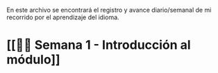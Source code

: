 En este archivo se encontrará el registro y avance diario/semanal de mi recorrido por el aprendizaje del idioma.

# [[☝🏽 Semana 1 - Introducción al módulo]]
